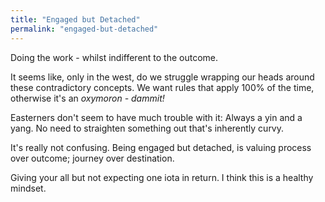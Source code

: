 ```yaml
---
title: "Engaged but Detached"
permalink: "engaged-but-detached"
---
```


Doing the work - whilst indifferent to the outcome.

It seems like, only in the west, do we struggle wrapping our heads around these contradictory concepts. We want rules that apply 100% of the time, otherwise it's an *oxymoron - dammit!*

Easterners don't seem to have much trouble with it: Always a yin and a yang. No need to straighten something out that's inherently curvy.

It's really not confusing. Being engaged but detached, is valuing process over outcome; journey over destination.

Giving your all but not expecting one iota in return. I think this is a healthy mindset.

